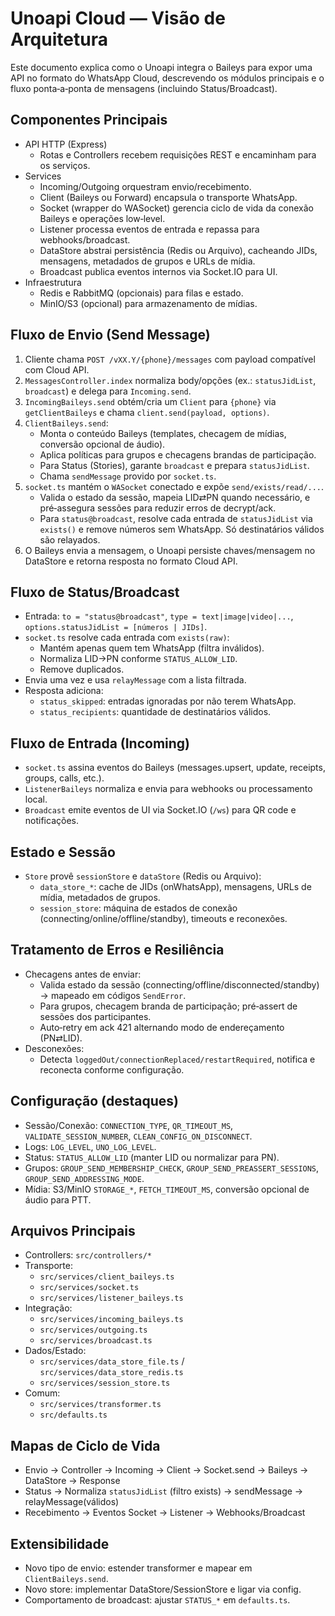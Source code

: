 # Unoapi Cloud — Visão de Arquitetura

Este documento explica como o Unoapi integra o Baileys para expor uma API no formato do WhatsApp Cloud, descrevendo os módulos principais e o fluxo ponta‑a‑ponta de mensagens (incluindo Status/Broadcast).

## Componentes Principais

- API HTTP (Express)
  - Rotas e Controllers recebem requisições REST e encaminham para os serviços.
- Services
  - Incoming/Outgoing orquestram envio/recebimento.
  - Client (Baileys ou Forward) encapsula o transporte WhatsApp.
  - Socket (wrapper do WASocket) gerencia ciclo de vida da conexão Baileys e operações low‑level.
  - Listener processa eventos de entrada e repassa para webhooks/broadcast.
  - DataStore abstrai persistência (Redis ou Arquivo), cacheando JIDs, mensagens, metadados de grupos e URLs de mídia.
  - Broadcast publica eventos internos via Socket.IO para UI.
- Infraestrutura
  - Redis e RabbitMQ (opcionais) para filas e estado.
  - MinIO/S3 (opcional) para armazenamento de mídias.

## Fluxo de Envio (Send Message)

1) Cliente chama `POST /vXX.Y/{phone}/messages` com payload compatível com Cloud API.
2) `MessagesController.index` normaliza body/opções (ex.: `statusJidList`, `broadcast`) e delega para `Incoming.send`.
3) `IncomingBaileys.send` obtém/cria um `Client` para `{phone}` via `getClientBaileys` e chama `client.send(payload, options)`.
4) `ClientBaileys.send`:
   - Monta o conteúdo Baileys (templates, checagem de mídias, conversão opcional de áudio).
   - Aplica políticas para grupos e checagens brandas de participação.
   - Para Status (Stories), garante `broadcast` e prepara `statusJidList`.
   - Chama `sendMessage` provido por `socket.ts`.
5) `socket.ts` mantém o `WASocket` conectado e expõe `send/exists/read/...`.
   - Valida o estado da sessão, mapeia LID⇄PN quando necessário, e pré‑assegura sessões para reduzir erros de decrypt/ack.
   - Para `status@broadcast`, resolve cada entrada de `statusJidList` via `exists()` e remove números sem WhatsApp. Só destinatários válidos são relayados.
6) O Baileys envia a mensagem, o Unoapi persiste chaves/mensagem no DataStore e retorna resposta no formato Cloud API.

## Fluxo de Status/Broadcast

- Entrada: `to = "status@broadcast"`, `type = text|image|video|...`, `options.statusJidList = [números | JIDs]`.
- `socket.ts` resolve cada entrada com `exists(raw)`:
  - Mantém apenas quem tem WhatsApp (filtra inválidos).
  - Normaliza LID→PN conforme `STATUS_ALLOW_LID`.
  - Remove duplicados.
- Envia uma vez e usa `relayMessage` com a lista filtrada.
- Resposta adiciona:
  - `status_skipped`: entradas ignoradas por não terem WhatsApp.
  - `status_recipients`: quantidade de destinatários válidos.

## Fluxo de Entrada (Incoming)

- `socket.ts` assina eventos do Baileys (messages.upsert, update, receipts, groups, calls, etc.).
- `ListenerBaileys` normaliza e envia para webhooks ou processamento local.
- `Broadcast` emite eventos de UI via Socket.IO (`/ws`) para QR code e notificações.

## Estado e Sessão

- `Store` provê `sessionStore` e `dataStore` (Redis ou Arquivo):
  - `data_store_*`: cache de JIDs (onWhatsApp), mensagens, URLs de mídia, metadados de grupos.
  - `session_store`: máquina de estados de conexão (connecting/online/offline/standby), timeouts e reconexões.

## Tratamento de Erros e Resiliência

- Checagens antes de enviar:
  - Valida estado da sessão (connecting/offline/disconnected/standby) → mapeado em códigos `SendError`.
  - Para grupos, checagem branda de participação; pré‑assert de sessões dos participantes.
  - Auto‑retry em ack 421 alternando modo de endereçamento (PN⇄LID).
- Desconexões:
  - Detecta `loggedOut/connectionReplaced/restartRequired`, notifica e reconecta conforme configuração.

## Configuração (destaques)

- Sessão/Conexão: `CONNECTION_TYPE`, `QR_TIMEOUT_MS`, `VALIDATE_SESSION_NUMBER`, `CLEAN_CONFIG_ON_DISCONNECT`.
- Logs: `LOG_LEVEL`, `UNO_LOG_LEVEL`.
- Status: `STATUS_ALLOW_LID` (manter LID ou normalizar para PN).
- Grupos: `GROUP_SEND_MEMBERSHIP_CHECK`, `GROUP_SEND_PREASSERT_SESSIONS`, `GROUP_SEND_ADDRESSING_MODE`.
- Mídia: S3/MinIO `STORAGE_*`, `FETCH_TIMEOUT_MS`, conversão opcional de áudio para PTT.

## Arquivos Principais

- Controllers: `src/controllers/*`
- Transporte:
  - `src/services/client_baileys.ts`
  - `src/services/socket.ts`
  - `src/services/listener_baileys.ts`
- Integração:
  - `src/services/incoming_baileys.ts`
  - `src/services/outgoing.ts`
  - `src/services/broadcast.ts`
- Dados/Estado:
  - `src/services/data_store_file.ts` / `src/services/data_store_redis.ts`
  - `src/services/session_store.ts`
- Comum:
  - `src/services/transformer.ts`
  - `src/defaults.ts`

## Mapas de Ciclo de Vida

- Envio → Controller → Incoming → Client → Socket.send → Baileys → DataStore → Response
- Status → Normaliza `statusJidList` (filtro exists) → sendMessage → relayMessage(válidos)
- Recebimento → Eventos Socket → Listener → Webhooks/Broadcast

## Extensibilidade

- Novo tipo de envio: estender transformer e mapear em `ClientBaileys.send`.
- Novo store: implementar DataStore/SessionStore e ligar via config.
- Comportamento de broadcast: ajustar `STATUS_*` em `defaults.ts`.

